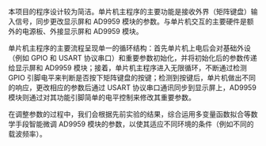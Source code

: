 本项目的程序设计较为简洁。单片机主程序的主要功能是接收外界（矩阵键盘）输入信号，同步更改显示屏和 AD9959 模块的参数。与单片机交互的主要硬件是额外的电源板、外接显示屏和 AD9959 模块。

单片机主程序的主要流程呈现单一的循环结构：首先单片机上电后会对基础外设（例如 GPIO 和 USART 协议串口）和重要参数初始化，并将初始化后的参数传递给显示屏和 AD9959 模块；接着，单片机主程序进入无限循环，不断通过检测 GPIO 引脚电平来判断是否按下矩阵键盘的按键；检测到按键后，单片机做出不同的响应，更改相应的参数后通过 USART 协议串口通讯同步到显示屏上，AD9959 模块则通过对其功能引脚简单的电平控制来修改其重要参数。

在调整参数的过程中，我们会根据先前实验的结果，综合运用多变量函数拟合等数学手段智能微调 AD9959 模块的参数，以使其适应不同环境的条件（例如不同的载波频率）。
